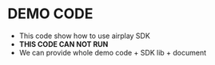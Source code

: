 # DEMO CODE   

* This code show how to use airplay SDK                      
* **THIS CODE CAN NOT RUN**                        
* We can provide whole demo code + SDK lib + document                        

 
